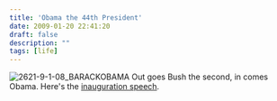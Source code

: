 ```yaml
---
title: 'Obama the 44th President'
date: 2009-01-20 22:41:20
draft: false
description: ""
tags: [life]
---
```


![2621-9-1-08_BARACKOBAMA](/shared/2009/01/barak-300x223.jpg "2621-9-1-08_BARACKOBAMA") Out goes Bush the second, in comes Obama. Here's the [inauguration speech](http://news.bbc.co.uk/1/hi/world/americas/obama_inauguration/7840646.stm "Obama Acceptance Speech (BBC)").